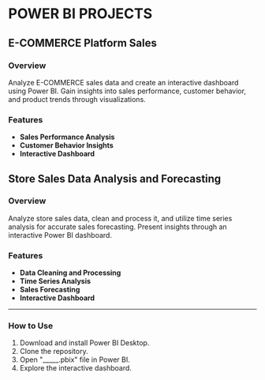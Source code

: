 # POWER BI PROJECTS

## E-COMMERCE Platform Sales

### Overview
Analyze E-COMMERCE sales data and create an interactive dashboard using Power BI.
Gain insights into sales performance, customer behavior, and product trends through visualizations.

### Features
- **Sales Performance Analysis**
- **Customer Behavior Insights**
- **Interactive Dashboard**


## Store Sales Data Analysis and Forecasting

### Overview
Analyze store sales data, clean and process it, and utilize time series analysis for accurate sales forecasting.
Present insights through an interactive Power BI dashboard.

### Features
- **Data Cleaning and Processing**
- **Time Series Analysis**
- **Sales Forecasting**
- **Interactive Dashboard**

__________________________________________________________________________________________________________________________________________
### How to Use
1. Download and install Power BI Desktop.
2. Clone the repository.
3. Open "_____.pbix" file in Power BI.
4. Explore the interactive dashboard.
